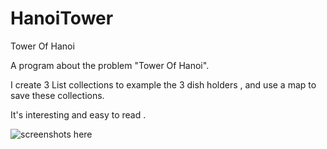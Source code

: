 # HanoiTower
Tower Of Hanoi

A program about the problem "Tower Of Hanoi".

I create 3 List collections to example the 3 dish holders , and use a map to save these collections.

It's interesting and easy to read .

![screenshots here](https://github.com/anuoQ/HanoiTower/tree/master/screenshots/tower.png)
